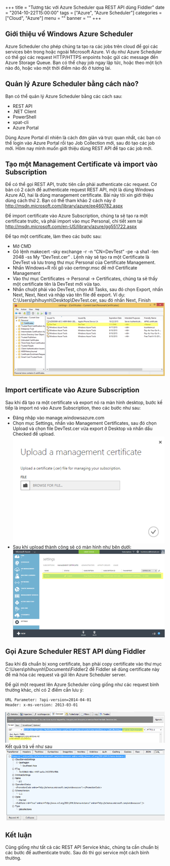 +++
title = "Tương tác với Azure Scheduler qua REST API dùng Fiddler"
date = "2014-10-22T15:00:00"
tags = ["Azure", "Azure Scheduler"]
categories = ["Cloud", "Azure"]
menu = ""
banner = ""
+++

## Giới thiệu về Windows Azure Scheduler

Azure Scheduler cho phép chúng ta tạo ra các jobs trên cloud để gọi các services bên trong hoặc ngoài Microsoft Azure. Ví dụ như Azure Scheduler có thể gọi các request HTTP/HTTPS enpoints hoặc gửi các message đến Azure Storage Queue. Bạn có thể chạy job ngay lập tức, hoặc theo một lịch nào đó, hoặc vào một thời điểm nào đó ở tương lai.

## Quản lý Azure Scheduler bằng cách nào?
Bạn có thể quản lý Azure Scheduler bằng các cách sau:

- REST API
- .NET Client
- PowerShell
- xpat-cli
- Azure Portal

Dùng Azure Portal dĩ nhiên là cách đơn giản và trực quan nhất, các bạn có thể login vào Azure Portal rồi tạo Job Collection mới, sau đó tạo các job mới. Hôm nay mình muốn giới thiệu dùng REST API để tạo các job mới.

## Tạo một Management Certificate và import vào Subscription

Để có thể gọi REST API, trước tiên cần phải authenticate các request. Cơ bản có 2 cách để authenticate request REST API, một là dùng Windows Azure AD, hai là dùng management certificate. Bài này tôi xin giới thiệu dùng cách thứ 2. Bạn có thể tham khảo 2 cách này ở http://msdn.microsoft.com/library/azure/ee460782.aspx

Để import certificate vào Azure Subscription, chúng ta sẽ tạo ra một certificate trước, và phải import vào mục Personal, chi tiết xem tại http://msdn.microsoft.com/en-US/library/azure/gg551722.aspx

Để tạo một certificate, làm theo các bước sau:

- Mở CMD
- Gõ lệnh makecert -sky exchange -r -n “CN=DevTest” -pe -a sha1 -len 2048 -ss My “DevTest.cer” . Lệnh này sẽ tạo ra một Certificate là DevTest và lưu trong thư mục Personal của Certificate Management.
- Nhấn Windows+R rồi gõ vào certmgr.msc để mở Certificate Management
- Vào thư mục Certificates -> Personal -> Certificates, chúng ta sẽ thấy một certificate tên là DevTest mới vừa tạo.
- Nhấn chuột phải vào DevTest, chọn All Tasks, sau đó chọn Export, nhấn Next, Next, Next và nhập vào tên file để export. Ví dụ: C:\Users\phihuynh\Desktop\DevTest.cer, sau đó nhấn Next, Finish
![Certificates](/images/asr01.png)

## Import certificate vào Azure Subscription

Sau khi  đã tạo ra một certificate và export nó ra màn hình desktop, bước kế tiếp là import nó vào Azure Subscription, theo các bước như sau:

- Đăng nhập vào manage.windowsazure.com
- Chọn mục Settings, nhấn vào Management Certificates, sau đó chọn Upload và chọn file DevTest.cer vừa export ở Desktop và nhấn dấu Checked để upload.
![Upload Certificate](/images/asr02.png)
- Sau khi upload thành công sẽ có màn hình như bên dưới:
![Upload Certificate](/images/asr03.png)

## Gọi Azure Scheduler REST API dùng Fiddler

Sau khi đã chuẩn bị xong certificate, bạn phải copy certificate vào thư mục C:\Users\phihuynh\Documents\Fiddler2 để Fiddler sẽ dùng certificate này để mã hóa các request và gửi lên Azure Scheduler server.

Để gửi một request lên Azure Scheduler cũng giống như các request bình thường khác, chỉ có 2 điểm cần lưu ý:

```
URL Parameter: ?api-version=2014-04-01
Header: x-ms-version: 2013-03-01
```
![Upload Certificate](/images/asr04.png)
Kết quả trả về như sau
![Upload Certificate](/images/asr05.png)

## Kết luận

Cũng giống như tất cả các REST API Service khác, chúng ta cần chuẩn bị các bước để authenticate trước. Sau đó thì gọi service một cách bình thường.